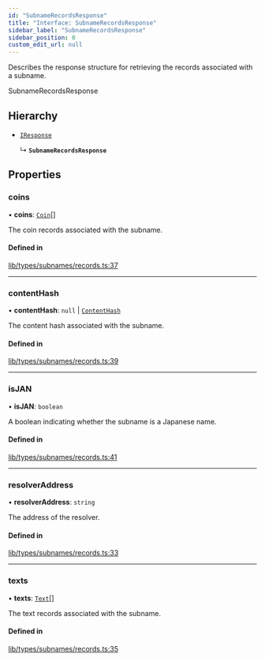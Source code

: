 ```yaml
---
id: "SubnameRecordsResponse"
title: "Interface: SubnameRecordsResponse"
sidebar_label: "SubnameRecordsResponse"
sidebar_position: 0
custom_edit_url: null
---
```


Describes the response structure for retrieving the records associated with a subname.

 SubnameRecordsResponse

## Hierarchy

- [`IResponse`](IResponse.md)

  ↳ **`SubnameRecordsResponse`**

## Properties

### coins

• **coins**: [`Coin`](Coin.md)[]

The coin records associated with the subname.

#### Defined in

[lib/types/subnames/records.ts:37](https://github.com/JustaName-id/JustaName-sdk/blob/0b5bd45/packages/@justaname.id/sdk/src/lib/types/subnames/records.ts#L37)

___

### contentHash

• **contentHash**: ``null`` \| [`ContentHash`](ContentHash.md)

The content hash associated with the subname.

#### Defined in

[lib/types/subnames/records.ts:39](https://github.com/JustaName-id/JustaName-sdk/blob/0b5bd45/packages/@justaname.id/sdk/src/lib/types/subnames/records.ts#L39)

___

### isJAN

• **isJAN**: `boolean`

A boolean indicating whether the subname is a Japanese name.

#### Defined in

[lib/types/subnames/records.ts:41](https://github.com/JustaName-id/JustaName-sdk/blob/0b5bd45/packages/@justaname.id/sdk/src/lib/types/subnames/records.ts#L41)

___

### resolverAddress

• **resolverAddress**: `string`

The address of the resolver.

#### Defined in

[lib/types/subnames/records.ts:33](https://github.com/JustaName-id/JustaName-sdk/blob/0b5bd45/packages/@justaname.id/sdk/src/lib/types/subnames/records.ts#L33)

___

### texts

• **texts**: [`Text`](Text.md)[]

The text records associated with the subname.

#### Defined in

[lib/types/subnames/records.ts:35](https://github.com/JustaName-id/JustaName-sdk/blob/0b5bd45/packages/@justaname.id/sdk/src/lib/types/subnames/records.ts#L35)

